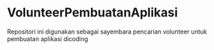 # VolunteerPembuatanAplikasi
Repositori ini digunakan sebagai sayembara pencarian volunteer untuk pembuatan aplikasi dicoding
